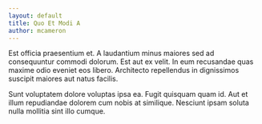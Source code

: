 ```yaml
---
layout: default
title: Quo Et Modi A
author: mcameron
---
```


Est officia praesentium et. A laudantium minus maiores sed ad consequuntur commodi dolorum. Est aut ex velit. In eum recusandae quas maxime odio eveniet eos libero. Architecto repellendus in dignissimos suscipit maiores aut natus facilis.

Sunt voluptatem dolore voluptas ipsa ea. Fugit quisquam quam id. Aut et illum repudiandae dolorem cum nobis at similique. Nesciunt ipsam soluta nulla mollitia sint illo cumque.

